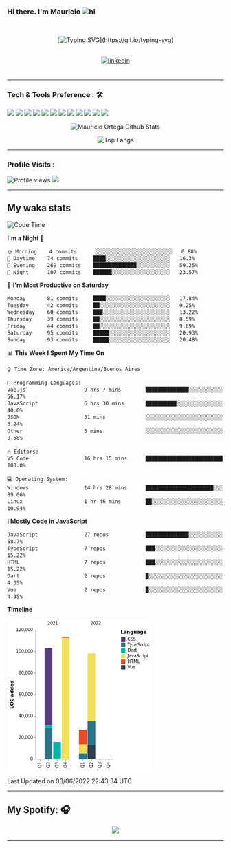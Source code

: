 ### Hi there. I'm Mauricio <img src="https://user-images.githubusercontent.com/1303154/88677602-1635ba80-d120-11ea-84d8-d263ba5fc3c0.gif" width="28px" alt="hi">
<br /> 

<div align="center">
  
[![Typing SVG](https://readme-typing-svg.herokuapp.com?size=25&duration=7000&center=true&vCenter=true&width=650&height=40&lines=WELCOME!;My+name+is+Mauricio+Ortega...;I+am+a+Front-End+Developer...;I+hope+you+find+what+you+are+looking+for...;You+have+my+contact+information...;MAY+THE+FORCE+BE+WITH+YOU...)](https://git.io/typing-svg)

</div>
  
<br />

<div align="center">
  
<a href="https://www.linkedin.com/in/mauricio-sebasti%C3%A1n-ortega-71b43788/" target="_blank">
<img src=https://img.shields.io/badge/linkedin-%231E77B5.svg?&style=for-the-badge&logo=linkedin&logoColor=white alt=linkedin style="margin-bottom: 5px;" />
</a>
  
</div>

<br />



<!--
**Nekzus/Nekzus** is a ✨ _special_ ✨ repository because its `README.md` (this file) appears on your GitHub profile.

Here are some ideas to get you started:

- 🔭 I’m currently working on ...
- 🌱 I’m currently learning ...
- 👯 I’m looking to collaborate on ...
- 🤔 I’m looking for help with ...
- 💬 Ask me about ...
- 📫 How to reach me: ...
- 😄 Pronouns: ...
- ⚡ Fun fact: ...
-->

---

### Tech & Tools Preference : 🛠

<img src = "https://img.shields.io/badge/-HTML5-E34F26?style=flat&logo=html5&logoColor=white"> <img src = "https://img.shields.io/badge/-CSS3-1572B6?style=flat&logo=css3&logoColor=white">
<img src="https://img.shields.io/badge/-Bootstrap-563D7C?style=flat&logo=bootstrap&logoColor=white">
<img src="https://img.shields.io/badge/-JavaScript-eed718?style=flat&logo=javascript&logoColor=ffffff">
<img src="https://img.shields.io/badge/-Sass-cc6699?style=flat&logo=sass&logoColor=ffffff">
<img src="https://img.shields.io/badge/-React-000000?style=flat&logo=react&logoColor=00c8ff">
<img src="https://img.shields.io/badge/-Node.js-3C873A?style=flat&logo=Node.js&logoColor=white">
<img src="https://img.shields.io/badge/-Firebase-FFA611?style=flat&logo=firebase&logoColor=FFFFFF">
<img src="http://img.shields.io/badge/-Git-F1502F?style=flat&logo=git&logoColor=FFFFFF">
<img src="http://img.shields.io/badge/-Github-000000?style=flat&logo=github&logoColor=FFFFFF">
<img src="http://img.shields.io/badge/-VS%20Code-007ACC?style=flat&logo=visual%20studio%20code&logoColor=white">
<img src="http://img.shields.io/badge/-Vercel-black?style=flat&logo=vercel&logoColor=white">

<div align="center">
  
![Mauricio Ortega Github Stats](https://github-readme-stats.vercel.app/api?username=Nekzus&show_icons=true&title_color=fff&icon_color=79ff97&text_color=9f9f9f&bg_color=151515)

![Top Langs](https://github-readme-stats.vercel.app/api/top-langs/?username=Nekzus&hide=css,html&layout=compact&title_color=fff&icon_color=79ff97&text_color=9f9f9f&bg_color=151515)

</div>
  
---

### Profile Visits :
  
![Profile views](https://gpvc.arturio.dev/Nekzus)  <img src="https://img.shields.io/github/followers/Nekzus?label=Follow" style=" float:left, margin-right:10px" />

---


## My waka stats
<!--START_SECTION:waka-->
![Code Time](http://img.shields.io/badge/Code%20Time-937%20hrs%2036%20mins-blue)

**I'm a Night 🦉** 

```text
🌞 Morning    4 commits      ░░░░░░░░░░░░░░░░░░░░░░░░░   0.88% 
🌆 Daytime    74 commits     ████░░░░░░░░░░░░░░░░░░░░░   16.3% 
🌃 Evening    269 commits    ██████████████░░░░░░░░░░░   59.25% 
🌙 Night      107 commits    ██████░░░░░░░░░░░░░░░░░░░   23.57%

```
📅 **I'm Most Productive on Saturday** 

```text
Monday       81 commits     ████░░░░░░░░░░░░░░░░░░░░░   17.84% 
Tuesday      42 commits     ██░░░░░░░░░░░░░░░░░░░░░░░   9.25% 
Wednesday    60 commits     ███░░░░░░░░░░░░░░░░░░░░░░   13.22% 
Thursday     39 commits     ██░░░░░░░░░░░░░░░░░░░░░░░   8.59% 
Friday       44 commits     ██░░░░░░░░░░░░░░░░░░░░░░░   9.69% 
Saturday     95 commits     █████░░░░░░░░░░░░░░░░░░░░   20.93% 
Sunday       93 commits     █████░░░░░░░░░░░░░░░░░░░░   20.48%

```


📊 **This Week I Spent My Time On** 

```text
⌚︎ Time Zone: America/Argentina/Buenos_Aires

💬 Programming Languages: 
Vue.js                   9 hrs 7 mins        ██████████████░░░░░░░░░░░   56.17% 
JavaScript               6 hrs 30 mins       ██████████░░░░░░░░░░░░░░░   40.0% 
JSON                     31 mins             ░░░░░░░░░░░░░░░░░░░░░░░░░   3.24% 
Other                    5 mins              ░░░░░░░░░░░░░░░░░░░░░░░░░   0.58%

🔥 Editors: 
VS Code                  16 hrs 15 mins      █████████████████████████   100.0%

💻 Operating System: 
Windows                  14 hrs 28 mins      ██████████████████████░░░   89.06% 
Linux                    1 hr 46 mins        ██░░░░░░░░░░░░░░░░░░░░░░░   10.94%

```

**I Mostly Code in JavaScript** 

```text
JavaScript               27 repos            ██████████████░░░░░░░░░░░   58.7% 
TypeScript               7 repos             ███░░░░░░░░░░░░░░░░░░░░░░   15.22% 
HTML                     7 repos             ███░░░░░░░░░░░░░░░░░░░░░░   15.22% 
Dart                     2 repos             █░░░░░░░░░░░░░░░░░░░░░░░░   4.35% 
Vue                      2 repos             █░░░░░░░░░░░░░░░░░░░░░░░░   4.35%

```


**Timeline**

![Chart not found](https://raw.githubusercontent.com/Nekzus/Nekzus/main/charts/bar_graph.png) 


 Last Updated on 03/06/2022 22:43:34 UTC
<!--END_SECTION:waka-->

---
## My Spotify: 🎧

<div align="center"><img src="https://spotify-github-profile.vercel.app/api/view?uid=11169970531&cover_image=true&theme=default" /></div>

---
